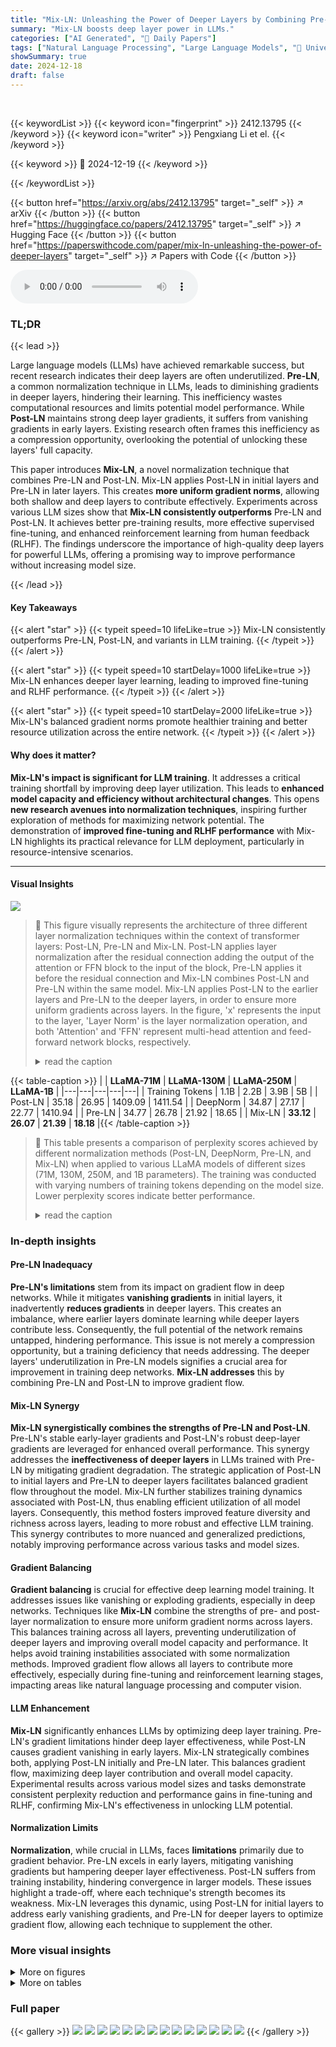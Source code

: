 ```yaml
---
title: "Mix-LN: Unleashing the Power of Deeper Layers by Combining Pre-LN and Post-LN"
summary: "Mix-LN boosts deep layer power in LLMs."
categories: ["AI Generated", "🤗 Daily Papers"]
tags: ["Natural Language Processing", "Large Language Models", "🏢 University of Surrey",]
showSummary: true
date: 2024-12-18
draft: false
---
```


<br>

{{< keywordList >}}
{{< keyword icon="fingerprint" >}} 2412.13795 {{< /keyword >}}
{{< keyword icon="writer" >}} Pengxiang Li et el. {{< /keyword >}}
 
{{< keyword >}} 🤗 2024-12-19 {{< /keyword >}}
 
{{< /keywordList >}}

{{< button href="https://arxiv.org/abs/2412.13795" target="_self" >}}
↗ arXiv
{{< /button >}}
{{< button href="https://huggingface.co/papers/2412.13795" target="_self" >}}
↗ Hugging Face
{{< /button >}}
{{< button href="https://paperswithcode.com/paper/mix-ln-unleashing-the-power-of-deeper-layers" target="_self" >}}
↗ Papers with Code
{{< /button >}}



<audio controls>
    <source src="https://ai-paper-reviewer.com/2412.13795/podcast.wav" type="audio/wav">
    Your browser does not support the audio element.
</audio>


### TL;DR


{{< lead >}}

Large language models (LLMs) have achieved remarkable success, but recent research indicates their deep layers are often underutilized. **Pre-LN**, a common normalization technique in LLMs, leads to diminishing gradients in deeper layers, hindering their learning. This inefficiency wastes computational resources and limits potential model performance.  While **Post-LN** maintains strong deep layer gradients, it suffers from vanishing gradients in early layers. Existing research often frames this inefficiency as a compression opportunity, overlooking the potential of unlocking these layers' full capacity.

This paper introduces **Mix-LN**, a novel normalization technique that combines Pre-LN and Post-LN. Mix-LN applies Post-LN in initial layers and Pre-LN in later layers. This creates **more uniform gradient norms**, allowing both shallow and deep layers to contribute effectively. Experiments across various LLM sizes show that **Mix-LN consistently outperforms** Pre-LN and Post-LN. It achieves better pre-training results, more effective supervised fine-tuning, and enhanced reinforcement learning from human feedback (RLHF). The findings underscore the importance of high-quality deep layers for powerful LLMs, offering a promising way to improve performance without increasing model size.

{{< /lead >}}


#### Key Takeaways

{{< alert "star" >}}
{{< typeit speed=10 lifeLike=true >}} Mix-LN consistently outperforms Pre-LN, Post-LN, and variants in LLM training. {{< /typeit >}}
{{< /alert >}}

{{< alert "star" >}}
{{< typeit speed=10 startDelay=1000 lifeLike=true >}} Mix-LN enhances deeper layer learning, leading to improved fine-tuning and RLHF performance. {{< /typeit >}}
{{< /alert >}}

{{< alert "star" >}}
{{< typeit speed=10 startDelay=2000 lifeLike=true >}} Mix-LN's balanced gradient norms promote healthier training and better resource utilization across the entire network. {{< /typeit >}}
{{< /alert >}}

#### Why does it matter?
**Mix-LN's impact is significant for LLM training**. It addresses a critical training shortfall by improving deep layer utilization. This leads to **enhanced model capacity and efficiency without architectural changes**. This opens **new research avenues into normalization techniques**, inspiring further exploration of methods for maximizing network potential. The demonstration of **improved fine-tuning and RLHF performance** with Mix-LN highlights its practical relevance for LLM deployment, particularly in resource-intensive scenarios.

------
#### Visual Insights



![](https://arxiv.org/html/2412.13795/x1.png)

> 🔼 This figure visually represents the architecture of three different layer normalization techniques within the context of transformer layers: Post-LN, Pre-LN and Mix-LN. Post-LN applies layer normalization after the residual connection adding the output of the attention or FFN block to the input of the block, Pre-LN applies it before the residual connection and Mix-LN combines Post-LN and Pre-LN within the same model. Mix-LN applies Post-LN to the earlier layers and Pre-LN to the deeper layers, in order to ensure more uniform gradients across layers. In the figure, 'x' represents the input to the layer, 'Layer Norm' is the layer normalization operation, and both 'Attention' and 'FFN' represent multi-head attention and feed-forward network blocks, respectively.
> <details>
> <summary>read the caption</summary>
> Figure 1: (a) Post-LN layer; (b) Pre-LN layer; (c) Mix-LN layer.
> </details>





{{< table-caption >}}
|  | **LLaMA-71M** | **LLaMA-130M** | **LLaMA-250M** | **LLaMA-1B** |
|---|---|---|---|---| 
| Training Tokens | 1.1B | 2.2B | 3.9B | 5B |
| Post-LN | 35.18 | 26.95 | 1409.09 | 1411.54 |
| DeepNorm | 34.87 | 27.17 | 22.77 | 1410.94 |
| Pre-LN | 34.77 | 26.78 | 21.92 | 18.65 |
| Mix-LN | **33.12** | **26.07** | **21.39** | **18.18** |{{< /table-caption >}}

> 🔼 This table presents a comparison of perplexity scores achieved by different normalization methods (Post-LN, DeepNorm, Pre-LN, and Mix-LN) when applied to various LLaMA models of different sizes (71M, 130M, 250M, and 1B parameters).  The training was conducted with varying numbers of training tokens depending on the model size. Lower perplexity scores indicate better performance.
> <details>
> <summary>read the caption</summary>
> Table 1: Perplexity (↓↓\downarrow↓) comparison of various normalization methods across various LLaMA sizes.
> </details>





### In-depth insights


#### Pre-LN Inadequacy
**Pre-LN's limitations** stem from its impact on gradient flow in deep networks. While it mitigates **vanishing gradients** in initial layers, it inadvertently **reduces gradients** in deeper layers. This creates an imbalance, where earlier layers dominate learning while deeper layers contribute less. Consequently, the full potential of the network remains untapped, hindering performance.  This issue is not merely a compression opportunity, but a training deficiency that needs addressing.  The deeper layers' underutilization in Pre-LN models signifies a crucial area for improvement in training deep networks. **Mix-LN addresses** this by combining Pre-LN and Post-LN to improve gradient flow.

#### Mix-LN Synergy
**Mix-LN synergistically combines the strengths of Pre-LN and Post-LN**. Pre-LN's stable early-layer gradients and Post-LN's robust deep-layer gradients are leveraged for enhanced overall performance.  This synergy addresses the **ineffectiveness of deeper layers** in LLMs trained with Pre-LN by mitigating gradient degradation. The strategic application of Post-LN to initial layers and Pre-LN to deeper layers facilitates balanced gradient flow throughout the model. Mix-LN further stabilizes training dynamics associated with Post-LN, thus enabling efficient utilization of all model layers. Consequently, this method fosters improved feature diversity and richness across layers, leading to more robust and effective LLM training. This synergy contributes to more nuanced and generalized predictions, notably improving performance across various tasks and model sizes.

#### Gradient Balancing
**Gradient balancing** is crucial for effective deep learning model training.  It addresses issues like vanishing or exploding gradients, especially in deep networks. Techniques like **Mix-LN** combine the strengths of pre- and post-layer normalization to ensure more uniform gradient norms across layers.  This balances training across all layers, preventing underutilization of deeper layers and improving overall model capacity and performance.  It helps avoid training instabilities associated with some normalization methods.  Improved gradient flow allows all layers to contribute more effectively, especially during fine-tuning and reinforcement learning stages, impacting areas like natural language processing and computer vision.

#### LLM Enhancement
**Mix-LN** significantly enhances LLMs by optimizing deep layer training. Pre-LN's gradient limitations hinder deep layer effectiveness, while Post-LN causes gradient vanishing in early layers.  Mix-LN strategically combines both, applying Post-LN initially and Pre-LN later. This balances gradient flow, maximizing deep layer contribution and overall model capacity. Experimental results across various model sizes and tasks demonstrate consistent perplexity reduction and performance gains in fine-tuning and RLHF, confirming Mix-LN's effectiveness in unlocking LLM potential.

#### Normalization Limits
**Normalization**, while crucial in LLMs, faces **limitations** primarily due to gradient behavior. Pre-LN excels in early layers, mitigating vanishing gradients but hampering deeper layer effectiveness. Post-LN suffers from training instability, hindering convergence in larger models. These issues highlight a trade-off, where each technique's strength becomes its weakness. Mix-LN leverages this dynamic, using Post-LN for initial layers to address early vanishing gradients, and Pre-LN for deeper layers to optimize gradient flow, allowing each technique to supplement the other.


### More visual insights

<details>
<summary>More on figures
</summary>


![](https://arxiv.org/html/2412.13795/x2.png)

> 🔼 This figure presents an analysis of two large language models (LLMs), BERT-large and LLaMa2-7B, using two metrics: Angular Distance and Performance Drop.  Angular Distance measures the similarity between the activations of a layer and a subsequent layer.  A smaller distance (yellow) implies greater similarity and potentially redundancy. Performance drop measures the decrease in model performance when a specific layer is removed. A larger drop indicates the layer is more important. Subfigures (a) and (c) show these metrics for BERT-large (a Post-LN model), while (b) and (d) show the same for LLaMa2-7B (a Pre-LN model). The results demonstrate the differing behavior of layer effectiveness between these normalization methods.
> <details>
> <summary>read the caption</summary>
> Figure 2: Results of open-weight large-scale LLMs. Angular Distance (a, b): Each column represents the angular distance from the initial layer ℓℓ\ellroman_ℓ (x-axis) and its subsequent nt⁢hsuperscript𝑛𝑡ℎn^{th}italic_n start_POSTSUPERSCRIPT italic_t italic_h end_POSTSUPERSCRIPT layer (y-axis). The distance is scaled to the range [0, 1], where yellow indicates smaller distances and purple indicates larger distances. Performance Drop (c, d): (c): SQuAD v1.1 performance drop of removing each layer from BERT-large; (d): MMLU accuracy drop of removing each layer from LLaMa2-7B.
> </details>



![](https://arxiv.org/html/2412.13795/x3.png)

> 🔼 This figure presents an analysis of in-house trained small-scale LLaMa-130M models, comparing the effectiveness of different normalization methods (Pre-LN, Post-LN, and Mix-LN).  Subfigures (a) and (b) visualize the angular distance between layer representations, demonstrating how layer similarity changes with depth in different normalization schemes.  Yellow indicates high similarity, purple indicates low similarity.  Subfigures (c) and (d) show the performance drop (ARC-e score) resulting from removing individual layers, indicating each layer's importance. Subfigure (e) displays the gradient norm of each layer for both Post-LN and Pre-LN at the beginning of training, illustrating the impact of normalization on gradient flow.
> <details>
> <summary>read the caption</summary>
> Figure 3: Results of in-house small-scale LLaMa-130M. Angular Distance (a, b): Each column represents the angular distance from the initial layer ℓℓ\ellroman_ℓ (x-axis) and its subsequent nt⁢hsuperscript𝑛𝑡ℎn^{th}italic_n start_POSTSUPERSCRIPT italic_t italic_h end_POSTSUPERSCRIPT layer (y-axis). The distance is scaled to the range [0, 1], where yellow indicates smaller distances and purple indicates larger distances. Performance Drop (c, d): ARC-e performance drop of removing each single layer from LLaMa-130M. Gradient Norm (e): Gradient norm of each layer in LLaMa-130M.
> </details>



![](https://arxiv.org/html/2412.13795/x4.png)

> 🔼 This figure presents the training curves of LLaMa-7B models using two different layer normalization methods: Mix-LN (proposed method) and the standard Pre-LN. The y-axis represents the evaluation perplexity (lower is better), and the x-axis represents the number of training steps. The plot visually demonstrates that Mix-LN consistently achieves lower perplexity than Pre-LN throughout the training process, suggesting its effectiveness in improving the model's performance.
> <details>
> <summary>read the caption</summary>
> Figure 4: Training curve (eval perplexity) of Mix-LN and Pre-LN with LLaMa-7B.
> </details>



![](https://arxiv.org/html/2412.13795/x5.png)

> 🔼 This figure visualizes the angular distance between the hidden states of different layers in the LLaMA-130M model, comparing Pre-LN, Post-LN, and Mix-LN normalization methods.  Each cell (ℓ,n)(ℓ,n)('ell', 'n') in a heatmap represents the angular distance between the input to layer ℓℓ'ell' and the input to layer ℓ+nℓ+n'ell' + 'n'.  A smaller distance (yellow) indicates higher similarity between layer representations, while a larger distance (purple) suggests greater dissimilarity.  Mix-LN tends to produce larger angular distances (more dissimilarity), particularly in the deeper layers, than the other methods, while Post-LN shows high similarity (smaller angular distances) mostly in the earlier layers. This observation illustrates how Mix-LN creates more diversity of learned representations across layers.
> <details>
> <summary>read the caption</summary>
> Figure 5: Angular distance from initial layer ℓℓ\ellroman_ℓ (x-axis) with block size n𝑛nitalic_n (y-axis) of LLaMA-130M.
> </details>



![](https://arxiv.org/html/2412.13795/x6.png)

> 🔼 This figure, located in Section 5 (Analysis and More Evaluations), visualizes the gradient norms of layers within the LLaMA-250M model. It compares the gradient norms of each layer under various layer normalization techniques including Pre-LN, Post-LN and the proposed Mix-LN. The figure is intended to show the impact of different normalization techniques on gradient flow and stability of training. 
> <details>
> <summary>read the caption</summary>
> (a) Layer gradient norm of LLaMA-250M with various normalization techniques.
> </details>



![](https://arxiv.org/html/2412.13795/x7.png)

> 🔼 This figure compares the performance drop (reduction in ARC-e accuracy after supervised fine-tuning) when individual layers are pruned from a 130M parameter LLaMA model.  Three normalization methods are compared: Pre-LN, Post-LN, and the proposed Mix-LN.  The x-axis represents the index of the layer being pruned, and the y-axis represents the change in ARC-e score. A larger drop indicates the layer is more important for performance.  Mix-LN shows greater performance drops for deeper layers than Pre-LN, suggesting that deeper layers are better utilized and contribute more meaningfully when using Mix-LN.
> <details>
> <summary>read the caption</summary>
> (b) Performance drop comparison of LLaMA-130M across layers for Pre-LN, Post-LN, and Mix-LN.
> </details>



</details>




<details>
<summary>More on tables
</summary>


{{< table-caption >}}
| Method | MMLU | BoolQ | ARC-e | PIQA | Hellaswag | OBQA | Winogrande | Avg. |
|---|---|---|---|---|---|---|---|---| 
| **LLaMA-250M** | | | | | | | | |
| Post-LN | 22.95 | 37.83 | 26.94 | 52.72 | 26.17 | 11.60 | 49.56 | 32.54 |
| DeepNorm | 23.60 | 37.86 | 36.62 | 61.10 | 25.69 | 15.00 | 49.57 | 35.63 |
| Pre-LN | 24.93 | 38.35 | 40.15 | 63.55 | 26.34 | 16.20 | 49.01 | 36.93 |
| Mix-LN | **26.53** | **56.12** | **41.68** | **66.34** | **30.16** | **18.00** | **50.56** | **41.34** |
| **LLaMA-1B** | | | | | | | | |
| Post-LN | 22.95 | 37.82 | 25.08 | 49.51 | 25.04 | 13.80 | 49.57 | 31.96 |
| DeepNorm | 23.35 | 37.83 | 27.06 | 52.94 | 26.19 | 11.80 | 49.49 | 32.67 |
| Pre-LN | 26.54 | **62.20** | 45.70 | 67.79 | 30.96 | 17.40 | 50.51 | 43.01 |
| Mix-LN | **27.99** | 61.93 | **48.11** | **68.50** | **31.35** | **18.80** | **55.93** | **44.66** |{{< /table-caption >}}
> 🔼 This table presents the fine-tuning performance of LLaMa models with different normalization methods on eight downstream tasks: MMLU, BoolQ, ARC-e, PIQA, HellaSwag, OBQA, and Winogrande.  It includes results for two LLaMa model sizes (250M and 1B parameters) and four normalization strategies (Post-LN, DeepNorm, Pre-LN, and Mix-LN).  The average performance across all tasks is also provided. Higher scores indicate better performance.
> <details>
> <summary>read the caption</summary>
> Table 2: Fine-tuning performance (↑↑\uparrow↑) of LLaMa with various normalizations.
> </details>

{{< table-caption >}}
| Method | Model | Final Reward |
|---|---|---| 
| Pre-LN | LLaMA-1B | 0.75 |
| Mix-LN | LLaMA-1B | **1.32** |{{< /table-caption >}}
> 🔼 This table compares the final reward achieved by Large Language Models (LLMs) after Reinforcement Learning from Human Feedback (RLHF) training. Specifically, it presents the results for LLaMA-1B models trained with two different layer normalization methods: Pre-LN (Pre-Layer Normalization) and Mix-LN (the proposed method).  The reward is a metric used to assess the quality of the generated text, with higher reward values generally indicating better performance.  This comparison aims to demonstrate the effectiveness of Mix-LN in improving the quality of LLMs fine-tuned with RLHF.
> <details>
> <summary>read the caption</summary>
> Table 3: RLHF comparison of final reward (↑↑\uparrow↑) of Pre-LN and Mix-LN with LLaMA-1B.
> </details>

{{< table-caption >}}
| Model | ViT-Tiny | ViT-Small |
|---|---|---| 
| Pre-LN | 67.30 | 75.99 |
| Mix-LN | **67.34** | **76.40** |{{< /table-caption >}}
> 🔼 This table compares the accuracy of Vision Transformer (ViT) models using two different layer normalization methods: Pre-LN (pre-layer normalization) and Mix-LN (mixed layer normalization). Mix-LN is a novel technique introduced in this paper that combines Pre-LN and Post-LN to improve performance.  The table presents accuracy scores for two ViT model sizes (ViT-Tiny and ViT-Small) when trained on the ImageNet-1K dataset.  The goal is to demonstrate that the benefits of Mix-LN extend beyond language models to other domains like computer vision.
> <details>
> <summary>read the caption</summary>
> Table 4: Accuracy (↑↑\uparrow↑) comparison of Pre-LN and Mix-LN on ViT models.
> </details>

{{< table-caption >}}
| Post-LN ratios <math alttext="\alpha" class="ltx_Math" display="inline" id="S5.T5.3.1.1.1.m1.1"><semantics id="S5.T5.3.1.1.1.m1.1a"><mi id="S5.T5.3.1.1.1.m1.1.1" xref="S5.T5.3.1.1.1.m1.1.1.cmml">α</mi><annotation-xml encoding="MathML-Content" id="S5.T5.3.1.1.1.m1.1b"><ci id="S5.T5.3.1.1.1.m1.1.1.cmml" xref="S5.T5.3.1.1.1.m1.1.1">𝛼</ci></annotation-xml><annotation encoding="application/x-tex" id="S5.T5.3.1.1.1.m1.1c">\alpha</annotation><annotation encoding="application/x-llamapun" id="S5.T5.3.1.1.1.m1.1d">italic_α</annotation></semantics></math> | Pre-LN | Mix-LN | Mix-LN | Mix-LN | Mix-LN | Mix-LN | Post-LN |
|---|---|---|---|---|---|---|---|
| | 0 | 16.7% | 25.0% | 33.0% | 41.7% | 50.0% | 100% |
| Perplexity | 18.65 | 18.34 | **18.18** | 18.41 | 18.55 | 18.86 | 1434 |{{< /table-caption >}}
> 🔼 This table presents the perplexity scores achieved by the LLaMA-1B model when trained with different Post-LN ratios (α). The α parameter controls the proportion of layers in the model that utilize Post-Layer Normalization, while the remaining layers use Pre-Layer Normalization. A ratio of 0 corresponds to using Pre-LN for all layers, whereas a ratio of 1 represents using Post-LN for all layers. Intermediate values create a mix of Pre-LN and Post-LN within the model.  The table compares the performance of these mixed normalization strategies against the baseline performance of pure Pre-LN and Post-LN.  Lower perplexity scores indicate better performance. The purpose of this analysis is to demonstrate the performance benefits of the proposed Mix-LN approach over standard Pre-LN and Post-LN, as well as to find the optimal balance between the two normalization methods.
> <details>
> <summary>read the caption</summary>
> Table 5: Perplexity of LLaMA-1B with various Post-LN ratios α𝛼\alphaitalic_α.
> </details>

{{< table-caption >}}
| Model | Pre-LN | Admin | Group-LN | Sandwich-LN | Mix-LN |
|---|---|---|---|---|---| 
| LLaMA-250M | 23.39 | 24.82 | 23.10 | 23.26 | **22.33** |{{< /table-caption >}}
> 🔼 This table compares the perplexity scores of the LLaMA-250M model when trained with different normalization methods including Pre-LN, Admin, Group-LN, Sandwich-LN and the proposed Mix-LN. The results highlight the effectiveness of Mix-LN in achieving lower perplexity compared to other recent normalization techniques.
> <details>
> <summary>read the caption</summary>
> Table 6: Comparison against other normalization methods on LLaMA-250M.
> </details>

{{< table-caption >}}
| Params | Hidden | Intermediate | Heads | Layers | Steps | Data amount | LR | Batch Size | \[\]alpha |
|---|---|---|---|---|---|---|---|---|---|
| 71M | 512 | 1368 | 8 | 12 | 10K | 1.1B | 1e-3 | 512 | 25% |
| 130M | 768 | 2048 | 12 | 12 | 20K | 2.2B | 1e-3 | 512 | 25% |
| 250M | 1024 | 2560 | 16 | 24 | 40K | 3.9B | 1e-3 | 512 | 25% |
| 1B | 2048 | 5461 | 32 | 24 | 100K | 5.0B | 5e-4 | 512 | 25% |
| 7B | 4096 | 11008 | 32 | 32 | 13K | 1.7B | 5e-4 | 512 | 6.25% |{{< /table-caption >}}
> 🔼 This table, located in Appendix A.1, details the hyperparameters used for pre-training different sizes of LLaMA models, following configurations from Lialin et al. (2023a) and Zhao et al. (2024). It outlines the model size (in parameters), hidden size, intermediate size, number of heads, number of layers, training steps, data amount, learning rate, batch size, and the Post-LN ratio (α) used for Mix-LN experiments. The table shows how these hyperparameters vary across different model sizes, from 71M to 7B parameters, and provides context for understanding the experimental setup and results discussed in the paper.  The max sequence length was fixed as 256 with a batch size of 512, totaling 131K tokens per batch. A warmup of the learning rate to 10% of the training steps was used. All models are trained using Adam optimizer with cosine annealing for the learning rate schedule, decaying to 10% of the initial value. Different learning rates are used based on the model sizes: 1e-3 for model sizes under 250M and 5e-4 for the 1B model.
> <details>
> <summary>read the caption</summary>
> Table 7: Hyperparameters of LLaMA models used in this paper.
> </details>

{{< table-caption >}}
| Normalization | Scaled Initialization | Scaled Embed | Perplexity |
|---|---|---|---| 
| Pre-LN |  |  | 32.18 |
| Mix-LN |  |  | 29.95 |
| Pre-LN | ✓ |  | 30.63 |
| Mix-LN | ✓ |  | 29.77 |
| Pre-LN | ✓ | ✓ | 31.28 |
| Mix-LN | ✓ | ✓ | 31.19 |{{< /table-caption >}}
> 🔼 This table compares the perplexity of a 130M parameter LLaMA language model trained with different normalization methods, combined with Scaled Initialization and Scaled Embed techniques.  Mix-LN consistently shows the lowest perplexity both with and without these additional techniques, demonstrating its compatibility with training stabilizers and ability to improve the overall quality of the model.
> <details>
> <summary>read the caption</summary>
> Table 8: Perplexity of LLaMA-130M with various normalization methods with Scaled Initialization and Scaled Embed.
> </details>

</details>




### Full paper

{{< gallery >}}
<img src="https://ai-paper-reviewer.com/2412.13795/1.png" class="grid-w50 md:grid-w33 xl:grid-w25" />
<img src="https://ai-paper-reviewer.com/2412.13795/2.png" class="grid-w50 md:grid-w33 xl:grid-w25" />
<img src="https://ai-paper-reviewer.com/2412.13795/3.png" class="grid-w50 md:grid-w33 xl:grid-w25" />
<img src="https://ai-paper-reviewer.com/2412.13795/4.png" class="grid-w50 md:grid-w33 xl:grid-w25" />
<img src="https://ai-paper-reviewer.com/2412.13795/5.png" class="grid-w50 md:grid-w33 xl:grid-w25" />
<img src="https://ai-paper-reviewer.com/2412.13795/6.png" class="grid-w50 md:grid-w33 xl:grid-w25" />
<img src="https://ai-paper-reviewer.com/2412.13795/7.png" class="grid-w50 md:grid-w33 xl:grid-w25" />
<img src="https://ai-paper-reviewer.com/2412.13795/8.png" class="grid-w50 md:grid-w33 xl:grid-w25" />
<img src="https://ai-paper-reviewer.com/2412.13795/9.png" class="grid-w50 md:grid-w33 xl:grid-w25" />
<img src="https://ai-paper-reviewer.com/2412.13795/10.png" class="grid-w50 md:grid-w33 xl:grid-w25" />
<img src="https://ai-paper-reviewer.com/2412.13795/11.png" class="grid-w50 md:grid-w33 xl:grid-w25" />
<img src="https://ai-paper-reviewer.com/2412.13795/12.png" class="grid-w50 md:grid-w33 xl:grid-w25" />
<img src="https://ai-paper-reviewer.com/2412.13795/13.png" class="grid-w50 md:grid-w33 xl:grid-w25" />
<img src="https://ai-paper-reviewer.com/2412.13795/14.png" class="grid-w50 md:grid-w33 xl:grid-w25" />
{{< /gallery >}}